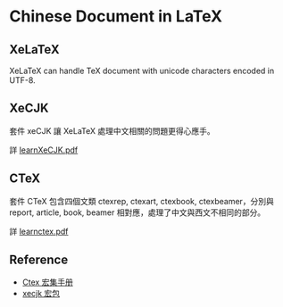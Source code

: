 # Chinese Document in LaTeX

## XeLaTeX
XeLaTeX can handle TeX document with unicode characters encoded in UTF-8.

## XeCJK
套件 xeCJK 讓 XeLaTeX 處理中文相關的問題更得⼼應⼿。

詳 [learnXeCJK.pdf](learnXeCJK.pdf)

## CTeX
套件 CTeX 包含四個文類 ctexrep, ctexart, ctexbook, ctexbeamer，分別與 report,
article, book, beamer 相對應，處理了中文與西文不相同的部分。

詳 [learnctex.pdf](learnctex.pdf)

## Reference
* [Ctex 宏集⼿册](ftp://ftp.ccu.edu.tw/pub/tex/language/chinese/ctex/ctex.pdf)
* [xecjk 宏包]( http://ftp.yzu.edu.tw/CTAN/macros/xetex/latex/xecjk/xeCJK.pdf)


